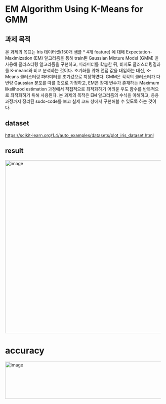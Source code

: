 # EM Algorithm Using K-Means for GMM

## 과제 목적

본 과제의 목표는 Iris 데이터셋(150개 샘플 * 4개 feature) 에 대해 Expectation-Maximization (EM) 알고리즘을 통해 train된 Gaussian Mixture Model (GMM) 을 사용해 클러스터링 알고리즘을 구현하고, 파라미터를 학습한 뒤, 비지도 클러스터링결과를 K-means와 비교 분석하는 것이다. 초기화를 위해 랜덤 값을 대입하는 대신, K-Means 클러스터링 파라미터를 초기값으로 지정하였다.
GMM은 각각의 클러스터가 다변량 Gaussian 분포를 따를 것으로 가정하고, EM은 잠재 변수가 존재하는 Maximum likelihood estimation 과정에서 직접적으로 최적화하기 어려운 우도 함수를 반복적으로 최적화하기 위해 사용된다.
본 과제의 목적은 EM 알고리즘의 수식을 이해하고, 응용 과정까지 정리된 sudo-code를 보고 실제 코드 상에서 구현해볼 수 있도록 하는 것이다.

## dataset
https://scikit-learn.org/1.4/auto_examples/datasets/plot_iris_dataset.html

## result

[<img width="1681" height="560" alt="image" src="https://github.com/user-attachments/assets/e6e27f6b-2e64-4e6e-81ae-19dba5cd8612" />](https://github.com/imsohy/ML_EM_Kmeans_GMM/blob/28cf7814ba221da47370a94f2edc597932096895/GMM/combined.png)

# accuracy

<img width="635" height="120" alt="image" src="https://github.com/user-attachments/assets/1f38919d-5fe3-472a-ad91-41752fe69dd9" />
